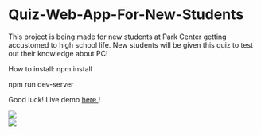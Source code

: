# Quiz-Web-App-For-New-Students

This project is being made for new students at Park Center getting accustomed to high school life. New students will be given this quiz to test out their knowledge about PC!


How to install: 
npm install

npm run dev-server

Good luck!
Live demo <a href="http://unbiased-balloon.surge.sh/" target="_blank"> here </a>!

<img src="https://i.imgur.com/dxmEr51.png"> 
</br>
<img src="https://i.imgur.com/LUxrcx4.png/">
